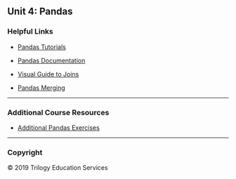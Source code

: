 ## Unit 4: Pandas

### Helpful Links

* [Pandas Tutorials](https://chrisalbon.com/)

* [Pandas Documentation](http://pandas.pydata.org/)

* [Visual Guide to Joins](https://blog.codinghorror.com/a-visual-explanation-of-sql-joins/)

* [Pandas Merging](https://pandas.pydata.org/pandas-docs/stable/merging.html)

- - -

### Additional Course Resources

* [Additional Pandas Exercises](https://github.com/guipsamora/pandas_exercises)

- - -

### Copyright

© 2019 Trilogy Education Services
